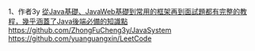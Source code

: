 1、作者3y [從Java基礎、JavaWeb基礎到常用的框架再到面試題都有完整的教程，幾乎涵蓋了Java後端必備的知識點](https://github.com/ZhongFuCheng3y/3y)
https://github.com/ZhongFuCheng3y/JavaSystem
https://github.com/yuanguangxin/LeetCode
